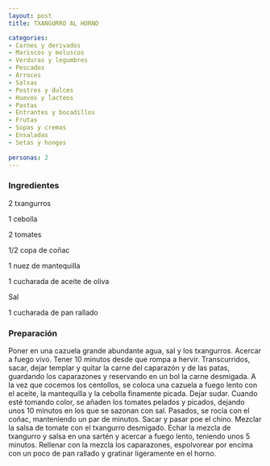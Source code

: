 ```yaml
---
layout: post
title: TXANGURRO AL HORNO

categories:
- Carnes y derivados
- Mariscos y moluscos
- Verduras y legumbres
- Pescados
- Arroces
- Salsas
- Postres y dulces
- Huevos y lacteos
- Pastas
- Entrantes y bocadillos
- Frutas
- Sopas y cremas
- Ensaladas
- Setas y hongos
 
personas: 2 
---
```


<h3>Ingredientes</h3>
2 txangurros

1 cebolla

2 tomates

1/2 copa de coñac

1 nuez de mantequilla

1 cucharada de aceite de oliva

Sal

1 cucharada de pan rallado

<h3>Preparación</h3>
Poner en una cazuela grande abundante agua, sal y los txangurros. Acercar a fuego vivo. Tener 10 minutos desde que rompa a hervir. Transcurridos, sacar, dejar templar y quitar la carne del caparazón y de las patas, guardando los caparazones y reservando en un bol la carne desmigada. A la vez que cocemos los centollos, se coloca una cazuela a fuego lento con el aceite, la mantequilla y la cebolla finamente picada. Dejar sudar. Cuando esté tomando color, se añaden los tomates pelados y picados, dejando unos 10 minutos en los que se sazonan con sal. Pasados, se rocía con el coñac, manteniendo un par de minutos. Sacar y pasar poe el chino. Mezclar la salsa de tomate con el txangurro desmigado. Echar la mezcla de txangurro y salsa en una sartén y acercar a fuego lento, teniendo unos 5 minutos. Rellenar con la mezcla los caparazones, espolvorear por encima con un poco de pan rallado y gratinar ligeramente en el horno.

